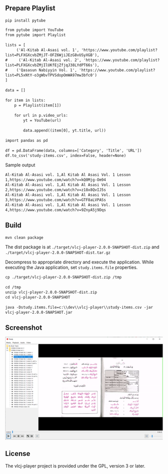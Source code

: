 Prepare Playlist
--------
```$bash
pip install pytube
```

```
from pytube import YouTube 
from pytube import Playlist

lists = [
     ('Al-Kitab Al-Asasi vol. 1', 'https://www.youtube.com/playlist?list=PLFXGXcvbZMjJT-OFZ6WjiJEzG8vUSyXGB'),
#     ('Al-Kitab Al-Asasi vol. 2', 'https://www.youtube.com/playlist?list=PLFXGXcvbZMjIlUKfEjZfjqJ38LYdPT66s'),
#    ('Qasasun Nabiyyin Vol. 1', 'https://www.youtube.com/playlist?list=PL5xNtY-o3gWbvTPVSdopOmWA97mw3bfc0')
]

data = []

for item in lists:
    p = Playlist(item[1])

    for url in p.video_urls:
        yt = YouTube(url)

        data.append((item[0], yt.title, url))
    
import pandas as pd

df = pd.DataFrame(data, columns=['Category', 'Title', 'URL'])
df.to_csv('study-items.csv', index=False, header=None)
```

Sample output
```
Al-Kitab Al-Asasi vol. 1,Al Kitab Al Asasi Vol. 1 Lesson 1,https://www.youtube.com/watch?v=kQ0Mjg-Om94
Al-Kitab Al-Asasi vol. 1,Al Kitab Al Asasi Vol. 1 Lesson 2,https://www.youtube.com/watch?v=z18x8QvIJ5s
Al-Kitab Al-Asasi vol. 1,Al Kitab Al Asasi Vol. 1 Lesson 3,https://www.youtube.com/watch?v=GTF8aLVPASs
Al-Kitab Al-Asasi vol. 1,Al Kitab Al Asasi Vol. 1 Lesson 4,https://www.youtube.com/watch?v=9ZnyA5j9Dqs
```

Build
----------
```
mvn clean package
```
The dist package is at `./target/vlcj-player-2.0.0-SNAPSHOT-dist.zip` and `./target/vlcj-player-2.0.0-SNAPSHOT-dist.tar.gz`

Decompress to appropriate directory and execute the application. While executing the Java application, set `study.items.file` properties.
```
cp ./target/vlcj-player-2.0.0-SNAPSHOT-dist.zip /tmp

cd /tmp
unzip vlcj-player-2.0.0-SNAPSHOT-dist.zip
cd vlcj-player-2.0.0-SNAPSHOT

java -Dstudy.items.file=c:\\dev\\vlcj-player\\study-items.csv -jar vlcj-player-2.0.0-SNAPSHOT.jar
```

Screenshot
----------

![vlcj-player](./doc/study-using-vlcj-player.png "vlcj-player")

License
-------

The vlcj-player project is provided under the GPL, version 3 or later.